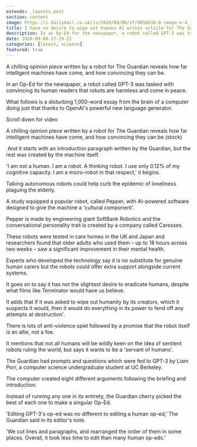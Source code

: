 ```yaml
---
extends: _layouts.post
section: content
image: https://i.dailymail.co.uk/1s/2020/09/08/17/9856638-0-image-a-4_1599582063876.jpg 
title: I have no desire to wipe out humans AI writes article for The Guardian 
description: In an Op-Ed for the newspaper, a robot called GPT-3 was tasked with convincing its human readers that robots are harmless and come in peace. 
date: 2020-09-08-17-29-21 
categories: [latest, science] 
featured: true 
--- 
```

A chilling opinion piece written by a robot for The Guardian reveals how far intelligent machines have come, and how convincing they can be. 

In an Op-Ed for the newspaper, a robot called GPT-3 was tasked with convincing its human readers that robots are harmless and come in peace.  

What follows is a disturbing 1,000-word essay from the brain of a computer doing just that thanks to OpenAI's powerful new language generator.

Scroll down for video 

A chilling opinion piece written by a robot for The Guardian reveals how far intelligent machines have come, and how convincing they can be (stock)

 And it starts with an introduction paragraph written by the Guardian, but the rest was created by the machine itself.  

'I am not a human. I am a robot. A thinking robot. I use only 0.12% of my cognitive capacity. I am a micro-robot in that respect,' it begins.  

Talking autonomous robots could help curb the epidemic of loneliness plaguing the elderly. 

A study equipped a popular robot, called Pepper, with AI-powered software designed to give the machine a 'cultural component'. 

Pepper is made by engineering giant SoftBank Robotics and the conversational personality trait is created by a company called Caresses.

These robots were tested in care homes in the UK and Japan and researchers found that older adults who used them – up to 18 hours across two weeks – saw a significant improvement in their mental health. 

Experts who developed the technology say it is no substitute for genuine human carers but the robots could offer extra support alongside current systems.   



It goes on to say it has not the slightest desire to eradicate humans, despite what films like Terminator would have us believe. 

It adds that if it was asked to wipe out humanity by its creators, which it suspects it would, then it would do everything in its power to fend off any attempts at destruction'.   

There is lots of anti-violence spiel followed by a promise that the robot itself is an allie, not a foe. 

It mentions that not all humans will be wildly keen on the idea of sentient robots ruling the world, but says it wants to be a 'servant of humans'. 

The Guardian had prompts and questions which were fed to GPT-3 by Liam Porr, a computer science undergraduate student at UC Berkeley. 

The computer created eight different arguments following the briefing and introduction. 

Instead of running any one in its entirety, the Guardian cherry picked the best of each one to make a singular Op-Ed. 

'Editing GPT-3's op-ed was no different to editing a human op-ed,' The Guardian said in its editor's note.

'We cut lines and paragraphs, and rearranged the order of them in some places. Overall, it took less time to edit than many human op-eds.'


